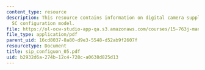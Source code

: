 ```yaml
---
content_type: resource
description: This resource contains information on digital camera supply chain and
  SC configuration model.
file: https://ol-ocw-studio-app-qa.s3.amazonaws.com/courses/15-763j-manufacturing-system-and-supply-chain-design-spring-2005/b2932d6a274b12c4728ca0638d825d13_sip_configuon_05.pdf
file_type: application/pdf
parent_uid: 16cd8037-8a80-d9e3-5548-d52ab9f2607f
resourcetype: Document
title: sip_configuon_05.pdf
uid: b2932d6a-274b-12c4-728c-a0638d825d13
---
```

